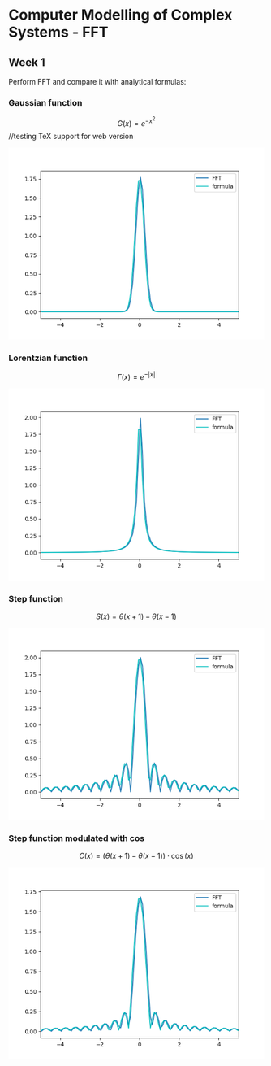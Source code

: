 # Computer Modelling of Complex Systems - FFT

## Week 1

Perform FFT and compare it with analytical formulas:

### Gaussian function

$$G(x) = e^{-x^2}$$ //testing TeX support for web version

![](figures/gauss.png)

### Lorentzian function

$$ \Gamma(x) = e^{-|x|} $$

![](figures/lorentz.png)

### Step function

$$ S(x) = \theta(x+1) - \theta(x-1) $$

![](figures/step.png)

### Step function modulated with cos

$$ C(x) = (\theta(x+1) - \theta(x-1))\cdot \cos(x) $$

![](figures/conv.png)
